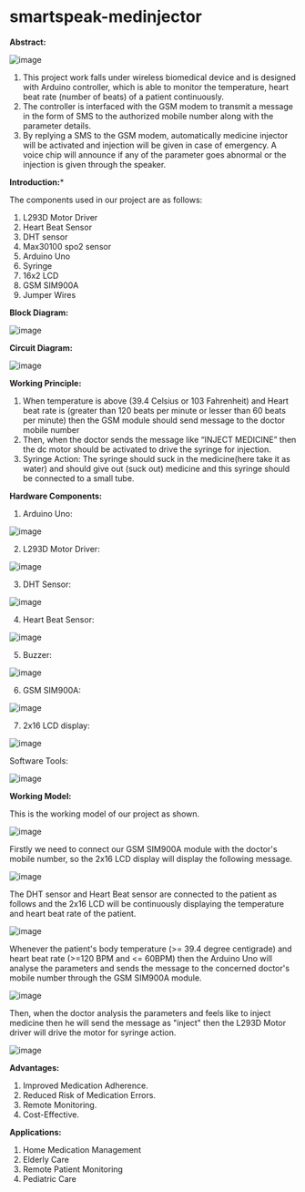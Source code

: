 # smartspeak-medinjector
**Abstract:**

![image](https://github.com/209x1a04d2/smartspeak-medinjector/assets/112796057/b7465d50-c23b-4202-9c57-b71e037eaed6)


1. This project work falls under wireless biomedical device and is designed with Arduino controller, which is able to monitor the temperature, heart beat rate (number of beats) of a patient continuously.
2. The controller is interfaced with the GSM modem to transmit a message in the form of SMS to the authorized mobile number along with the parameter details. 
3. By replying a SMS to the GSM modem, automatically medicine injector will be activated and injection will be given in case of emergency. A voice chip will announce if any of the parameter goes abnormal or the injection is given through the speaker.

   
**Introduction:***

The components used in our project are as follows:
1. L293D Motor Driver
2. Heart Beat Sensor
3. DHT sensor
4. Max30100 spo2 sensor
5. Arduino Uno
6. Syringe
7. 16x2 LCD
8. GSM SIM900A
9. Jumper Wires

    
**Block Diagram:**

![image](https://github.com/209x1a04d2/smartspeak-medinjector/assets/112796057/53e7932f-f90d-4995-94ef-376d30862dba)


**Circuit Diagram:**

![image](https://github.com/209x1a04d2/smartspeak-medinjector/assets/112796057/08e0623c-7dcc-4ab2-b414-4dc94a9702ee)


**Working Principle:**

1. When temperature is above (39.4 Celsius or 103 Fahrenheit) and Heart beat rate is (greater than 120 beats per minute or lesser than 60 beats per minute) then the GSM module should send message to the doctor mobile number 
2. Then, when the doctor sends the message like “INJECT MEDICINE” then the dc motor should be activated to drive the syringe for injection. 
3. Syringe Action: The syringe should suck in the medicine(here take it as water) and should give out (suck out) medicine and this syringe should be connected to a small tube.


**Hardware Components:**

1. Arduino Uno:

![image](https://github.com/209x1a04d2/smartspeak-medinjector/assets/112796057/2491cb19-90da-4854-a074-845c41b7464d) 

2. L293D Motor Driver:

![image](https://github.com/209x1a04d2/smartspeak-medinjector/assets/112796057/b37fe55b-06f1-44bd-8338-f7bf71baa57d) 

3. DHT Sensor:

![image](https://github.com/209x1a04d2/smartspeak-medinjector/assets/112796057/1d34809d-d73c-4223-b4dd-7391ce9f2c04)

4. Heart Beat Sensor:

![image](https://github.com/209x1a04d2/smartspeak-medinjector/assets/112796057/293b8000-43ca-4145-b390-e1f6207e5b14)

5. Buzzer:
   
![image](https://github.com/209x1a04d2/smartspeak-medinjector/assets/112796057/ffe080f9-7b46-4a2d-9e5b-031fcd9a2773)

6. GSM SIM900A:
   
![image](https://github.com/209x1a04d2/smartspeak-medinjector/assets/112796057/fb81575e-14a2-4d3d-a2cc-4a673f1d25b6)

7. 2x16 LCD display:

![image](https://github.com/209x1a04d2/smartspeak-medinjector/assets/112796057/2dbd4db5-fb68-4abf-a55b-1df664e4b575)


Software Tools:

![image](https://github.com/209x1a04d2/smartspeak-medinjector/assets/112796057/42d0efe1-cde7-4c94-be85-b3572f513d38)


**Working Model:**

This is the working model of our project as shown.


![image](https://github.com/209x1a04d2/smartspeak-medinjector/assets/112796057/b7465d50-c23b-4202-9c57-b71e037eaed6)


Firstly we need to connect our GSM SIM900A module with the doctor's mobile number, so the 2x16 LCD display will display the following message.


![image](https://github.com/209x1a04d2/smartspeak-medinjector/assets/112796057/3aa6f428-b482-4297-ac38-9ec55280248e)


The DHT sensor and Heart Beat sensor are connected to the patient as follows and the 2x16 LCD will be continuously displaying the temperature and heart beat rate of the patient.


![image](https://github.com/209x1a04d2/smartspeak-medinjector/assets/112796057/fe089691-98cb-4ac6-9681-7bbea9c3a4b1) 


Whenever the patient's body temperature (>= 39.4 degree centigrade) and heart beat rate (>=120 BPM and <= 60BPM) then the Arduino Uno will analyse the parameters and sends the message to the concerned doctor's mobile number through the GSM SIM900A module.


![image](https://github.com/209x1a04d2/smartspeak-medinjector/assets/112796057/35002514-49d4-4391-81f4-4042248c4708) 


Then, when the doctor analysis the parameters and feels like to inject medicine then he will send the message as "inject" then the L293D Motor driver will drive the motor for syringe action.


![image](https://github.com/209x1a04d2/smartspeak-medinjector/assets/112796057/840a9ce8-67cb-4dfd-890e-d39eaa7ba634) 



**Advantages:**

1. Improved Medication Adherence.
2. Reduced Risk of Medication Errors.
3. Remote Monitoring.
4. Cost-Effective.


**Applications:**

1. Home Medication Management
2. Elderly Care
3. Remote Patient Monitoring
4. Pediatric Care















